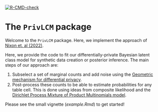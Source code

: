   <!-- badges: start -->
  [![R-CMD-check](https://github.com/michellepistner/BayesLCM/workflows/R-CMD-check/badge.svg)](https://github.com/michellepistner/BayesLCM/actions)
  <!-- badges: end -->

# The `PrivLCM` package

Welcome to the `PrivLCM` package. Here, we implement the approach of [Nixon et. al (2022)](https://arxiv.org/abs/2201.10545). 

Here, we provide the code to fit our differentially-private Bayesian latent class model for synthetic data creation or posterior inference. The main steps of our approach are:

1. Subselect a set of marginal counts and add noise using the [Geometric mechanism for differential privacy](https://arxiv.org/abs/0811.2841).
2. Post-process these counts to be able to estimate probabilities for any table cell. This is done using ideas from composite likelihood and the [Dirichlet Process Mixture of Product Multinomials model](https://pubmed.ncbi.nlm.nih.gov/23606777/). 

Please see the small vignette (*example.Rmd*) to get started!
